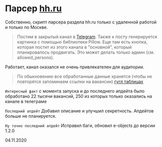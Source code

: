 # Парсер [hh.ru](https://hh.ru)
Собственно, скрипт парсера раздела hh.ru только с удаленной работой и только по Москве.
> Постим в закрытый канал в [Telegram](https://t.me/joinchat/AAAAAFem3Yvs5-yuaF8W3Q).
> Также к посту генерируется картинка с помощью библиотеки Pillow.
> Еще там есть кнопка, которая постит из этого канала в "основной", который планировалось продвигать. 
> Это может делать только админ (cм. allowed_persons).

Работает, канал оказался не очень привлекателен для аудитории.

> По обыкновению все обработанные данные хранятся (чтобы не повторятся запоминаем ссылки на вакансии) [гугл таблицах](https://docs.google.com/spreadsheets/d/1Jm9rQUILL2Akk9yHWiEMaWlYRVTdwDWnJB67kormYL0/edit?usp=sharing)

`Интересный факт` с момента запуска и до последнего апдейта было обработано 22 тысячи вакансий, 
250 из которых только оказались на канале в телеграме

`Последний апдейт` Добавил описание и улучшил секретность. Апдейтов больше не планируется.

`Ну точно последний апдейт` Исправил баги, обновил e-objects до версии 1.2.0

04.11.2020

